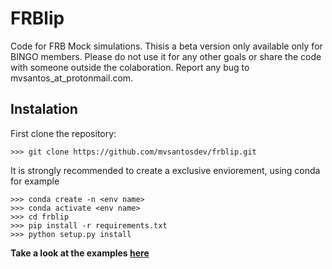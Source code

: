 # FRBlip

Code for FRB Mock simulations. Thisis a beta version only available only for BINGO members. Please do not use it for any other goals or share the code with someone outside the colaboration.
Report any bug to mvsantos_at_protonmail.com.

## Instalation

First clone the repository:

```
>>> git clone https://github.com/mvsantosdev/frblip.git
```

It is strongly recommended to create a exclusive enviorement, using conda for example

```
>>> conda create -n <env name>
>>> conda activate <env name>
>>> cd frblip
>>> pip install -r requirements.txt
>>> python setup.py install
```
        
**Take a look at the examples [here](https://github.com/mvsantosdev/frblip/tree/master/examples)**
